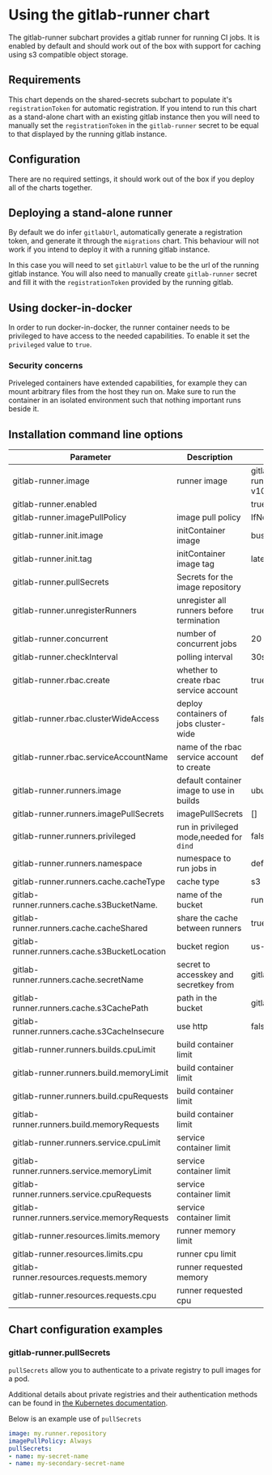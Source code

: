 # Using the gitlab-runner chart

The gitlab-runner subchart provides a gitlab runner for running CI jobs. It is enabled by default and should work out of the box with support for caching using s3 compatible object storage.

## Requirements

This chart depends on the shared-secrets subchart to populate it's `registrationToken` for automatic registration. If you intend to run this chart as a stand-alone chart with an existing gitlab instance then you will need to manually set the `registrationToken` in the `gitlab-runner` secret to be equal to that displayed by the running gitlab instance.

## Configuration

There are no required settings, it should work out of the box if you deploy all of the charts together.

## Deploying a stand-alone runner

By default we do infer `gitlabUrl`, automatically generate a registration token, and generate it through the `migrations` chart. This behaviour will not work if you intend to deploy it with a running gitlab instance.

In this case you will need to set `gitlabUrl` value to be the url of the running gitlab instance. You will also need to manually create `gitlab-runner` secret and fill it with the `registrationToken` provided by the running gitlab.

## Using docker-in-docker

In order to run docker-in-docker, the runner container needs to be privileged to have access to the needed capabilities. To enable it set the `privileged` value to `true`.

### Security concerns

Priveleged containers have extended capabilities, for example they can mount arbitrary files from the host they run on. Make sure to run the container in an isolated environment such that nothing important runs beside it.

## Installation command line options

| Parameter                                    | Description                                | Default                             |
| ---                                          | ---                                        | ---                                 |
| gitlab-runner.image                          | runner image                               | gitlab/gitlab-runner:alpine-v10.5.0 |
| gitlab-runner.enabled                        |                                            | true                                |
| gitlab-runner.imagePullPolicy                | image pull policy                          | IfNotPresent                        |
| gitlab-runner.init.image                     | initContainer image                        | busybox                             |
| gitlab-runner.init.tag                       | initContainer image tag                    | latest                              |
| gitlab-runner.pullSecrets                    | Secrets for the image repository           |                                     |
| gitlab-runner.unregisterRunners              | unregister all runners before termination  | true                                |
| gitlab-runner.concurrent                     | number of concurrent jobs                  | 20                                  |
| gitlab-runner.checkInterval                  | polling interval                           | 30s                                 |
| gitlab-runner.rbac.create                    | whether to create rbac service account     | true                                |
| gitlab-runner.rbac.clusterWideAccess         | deploy containers of jobs cluster-wide     | false                               |
| gitlab-runner.rbac.serviceAccountName        | name of the rbac service account to create | default                             |
| gitlab-runner.runners.image                  | default container image to use in builds   | ubuntu:16.04                        |
| gitlab-runner.runners.imagePullSecrets       | imagePullSecrets                           | []                                  |
| gitlab-runner.runners.privileged             | run in privileged mode,needed for `dind`   | false                               |
| gitlab-runner.runners.namespace              | numespace to run jobs in                   | default                             |
| gitlab-runner.runners.cache.cacheType        | cache type                                 | s3                                  |
| gitlab-runner.runners.cache.s3BucketName.    | name of the bucket                         | runner-cache                        |
| gitlab-runner.runners.cache.cacheShared      | share the cache between runners            | true                                |
| gitlab-runner.runners.cache.s3BucketLocation | bucket region                              | us-east-1                           |
| gitlab-runner.runners.cache.secretName       | secret to accesskey and secretkey from     | gitlab-minio                        |
| gitlab-runner.runners.cache.s3CachePath      | path in the bucket                         | gitlab-runner                       |
| gitlab-runner.runners.cache.s3CacheInsecure  | use http                                   | false                               |
| gitlab-runner.runners.builds.cpuLimit        | build container limit                      |                                     |
| gitlab-runner.runners.build.memoryLimit      | build container limit                      |                                     |
| gitlab-runner.runners.build.cpuRequests      | build container limit                      |                                     |
| gitlab-runner.runners.build.memoryRequests   | build container limit                      |                                     |
| gitlab-runner.runners.service.cpuLimit       | service container limit                    |                                     |
| gitlab-runner.runners.service.memoryLimit    | service container limit                    |                                     |
| gitlab-runner.runners.service.cpuRequests    | service container limit                    |                                     |
| gitlab-runner.runners.service.memoryRequests | service container limit                    |                                     |
| gitlab-runner.resources.limits.memory        | runner memory limit                        |                                     |
| gitlab-runner.resources.limits.cpu           | runner cpu limit                           |                                     |
| gitlab-runner.resources.requests.memory      | runner requested memory                    |                                     |
| gitlab-runner.resources.requests.cpu         | runner requested cpu                       |                                     |

## Chart configuration examples
### gitlab-runner.pullSecrets
`pullSecrets` allow you to authenticate to a private registry to pull images for a pod.

Additional details about private registries and their authentication methods
can be found in [the Kubernetes documentation](https://kubernetes.io/docs/concepts/containers/images/#specifying-imagepullsecrets-on-a-pod).

Below is an example use of `pullSecrets`
```YAML
image: my.runner.repository
imagePullPolicy: Always
pullSecrets:
- name: my-secret-name
- name: my-secondary-secret-name
```
